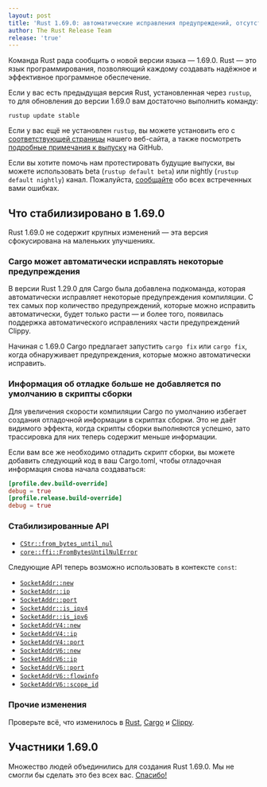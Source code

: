 ```yaml
---
layout: post
title: 'Rust 1.69.0: автоматические исправления предупреждений, отсутствие информации об отладке в скриптах сборки'
author: The Rust Release Team
release: 'true'
---
```


Команда Rust рада сообщить о новой версии языка — 1.69.0. Rust — это язык программирования, позволяющий каждому создавать надёжное и эффективное программное обеспечение.

Если у вас есть предыдущая версия Rust, установленная через `rustup`, то для обновления до версии 1.69.0 вам достаточно выполнить команду:

```console
rustup update stable
```

Если у вас ещё не установлен `rustup`, вы можете установить его с [соответствующей страницы](https://www.rust-lang.org/install.html) нашего веб-сайта, а также посмотреть [подробные примечания к выпуску](https://github.com/rust-lang/rust/blob/master/RELEASES.md#version-1690-2023-04-20) на GitHub.

Если вы хотите помочь нам протестировать будущие выпуски, вы можете использовать beta (`rustup default beta`) или nightly (`rustup default nightly`) канал. Пожалуйста, [сообщайте](https://github.com/rust-lang/rust/issues/new/choose) обо всех встреченных вами ошибках.

## Что стабилизировано в 1.69.0

Rust 1.69.0 не содержит крупных изменений — эта версия сфокусирована на маленьких улучшениях.

### Cargo может автоматически исправлять некоторые предупреждения

В версии Rust 1.29.0 для Cargo была добавлена подкоманда, которая автоматически исправляет некоторые предупреждения компиляции. С тех самых пор количество предупреждений, которые можно исправить автоматически, будет только расти — и более того, появилась поддержка автоматического исправлениях части предупреждений Clippy.

Начиная с 1.69.0 Cargo предлагает запустить `cargo fix` или `cargo fix`, когда обнаруживает предупреждения, которые можно автоматически исправить.

### Информация об отладке больше не добавляется по умолчанию в скрипты сборки

Для увеличения скорости компиляции Cargo по умолчанию избегает создания отладочной информации в скриптах сборки. Это не даёт видимого эффекта, когда скрипты сборки выполняются успешно, зато трассировка для них теперь содержит меньше информации.

Если вам все же необходимо отладить скрипт сборки, вы можете добавить следующий код в ваш Cargo.toml, чтобы отладочная информация снова начала создаваться:

```toml
[profile.dev.build-override]
debug = true
[profile.release.build-override]
debug = true
```

### Стабилизированные API

- [`CStr::from_bytes_until_nul`](https://doc.rust-lang.org/stable/core/ffi/struct.CStr.html#method.from_bytes_until_nul)
- [`core::ffi::FromBytesUntilNulError`](https://doc.rust-lang.org/stable/core/ffi/struct.FromBytesUntilNulError.html)

Следующие API теперь возможно использовать в контексте <code>const</code>:

- [`SocketAddr::new`](https://doc.rust-lang.org/stable/std/net/enum.SocketAddr.html#method.new)
- [`SocketAddr::ip`](https://doc.rust-lang.org/stable/std/net/enum.SocketAddr.html#method.ip)
- [`SocketAddr::port`](https://doc.rust-lang.org/stable/std/net/enum.SocketAddr.html#method.port)
- [`SocketAddr::is_ipv4`](https://doc.rust-lang.org/stable/std/net/enum.SocketAddr.html#method.is_ipv4)
- [`SocketAddr::is_ipv6`](https://doc.rust-lang.org/stable/std/net/enum.SocketAddr.html#method.is_ipv6)
- [`SocketAddrV4::new`](https://doc.rust-lang.org/stable/std/net/struct.SocketAddrV4.html#method.new)
- [`SocketAddrV4::ip`](https://doc.rust-lang.org/stable/std/net/struct.SocketAddrV4.html#method.ip)
- [`SocketAddrV4::port`](https://doc.rust-lang.org/stable/std/net/struct.SocketAddrV4.html#method.port)
- [`SocketAddrV6::new`](https://doc.rust-lang.org/stable/std/net/struct.SocketAddrV6.html#method.new)
- [`SocketAddrV6::ip`](https://doc.rust-lang.org/stable/std/net/struct.SocketAddrV6.html#method.ip)
- [`SocketAddrV6::port`](https://doc.rust-lang.org/stable/std/net/struct.SocketAddrV6.html#method.port)
- [`SocketAddrV6::flowinfo`](https://doc.rust-lang.org/stable/std/net/struct.SocketAddrV6.html#method.flowinfo)
- [`SocketAddrV6::scope_id`](https://doc.rust-lang.org/stable/std/net/struct.SocketAddrV6.html#method.scope_id)

### Прочие изменения

Проверьте всё, что изменилось в [Rust](https://github.com/rust-lang/rust/blob/stable/RELEASES.md#version-1690-2023-04-20), [Cargo](https://github.com/rust-lang/cargo/blob/master/CHANGELOG.md#cargo-169-2023-04-20) и [Clippy](https://github.com/rust-lang/rust-clippy/blob/master/CHANGELOG.md#rust-169).

## Участники 1.69.0

Множество людей объединились для создания Rust 1.69.0. Мы не смогли бы сделать это без всех вас. [Спасибо!](https://thanks.rust-lang.org/rust/1.69.0/)
